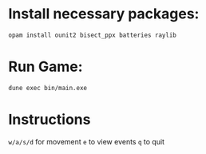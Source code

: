# Install necessary packages:

```
opam install ounit2 bisect_ppx batteries raylib
```

# Run Game:

```
dune exec bin/main.exe
```

# Instructions

`w/a/s/d` for movement
`e` to view events
`q` to quit
